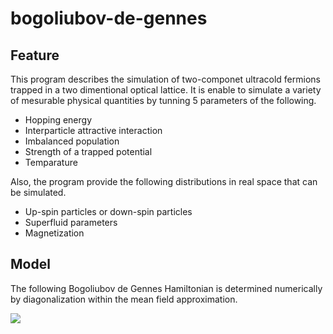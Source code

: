 # bogoliubov-de-gennes

## Feature

This program describes the simulation of two-componet ultracold fermions
trapped in a two dimentional optical lattice.
It is enable to simulate a variety of mesurable physical quantities 
by tunning 5 parameters of the following.

- Hopping energy
- Interparticle attractive interaction
- Imbalanced population
- Strength of a trapped potential
- Temparature

Also, the program provide the following distributions in real space 
that can be simulated.

- Up-spin particles or down-spin particles
- Superfluid parameters
- Magnetization

## Model

The following Bogoliubov de Gennes Hamiltonian is determined numerically by diagonalization
within the mean field approximation.

<img src="http://latex.codecogs.com/png.latex?%5Cdpi%7B0%7D%20%5Cbg_white%20%5Cdisplaystyle%7B%0A%5Chat%7B%5Ccal%20H%7D%20%3D%20-t%5Csum_%7B%7B%5Clangle%7Dij%7B%5Crangle%7D%5Csigma%7D%0A%5Cleft(%20%0A%5Chat%7Bc%7D%5E%5Cdagger_%7Bi%5Csigma%7D%0A%5Chat%7Bc%7D_%7Bj%5Csigma%7D%2B%5Crm%7BH.c.%7D%0A%5Cright)%0A%2B%5Csum_%7Bi%5Csigma%7D%0A%5Cleft(%0AV_%7Bi%7D-%0A%5Cmu_%7B%5Csigma%7D%0A%5Cright)%5Chat%7Bn%7D_%7Bi%5Csigma%7D%0A%2B%5Csum_%7Bi%7DU%0A%5Chat%7Bn%7D_%7Bi%5Cuparrow%7D%5E%5Cdagger%0A%5Chat%7Bn%7D_%7Bi%5Cdownarrow%7D%0A%7D">
